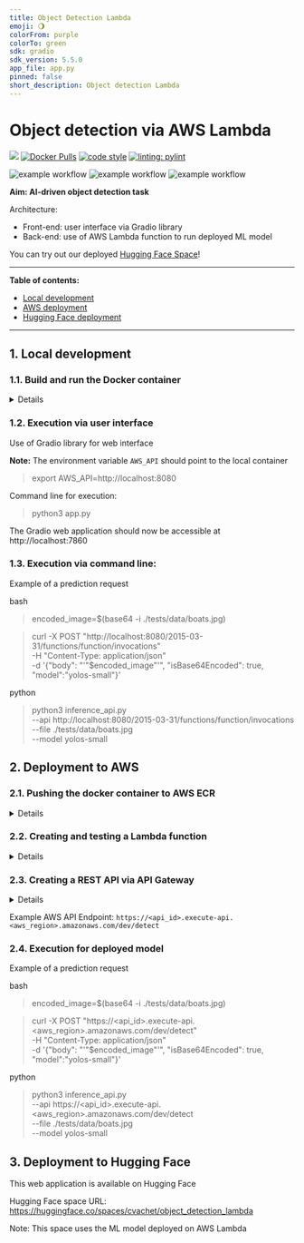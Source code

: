 ```yaml
---
title: Object Detection Lambda
emoji: 🌖
colorFrom: purple
colorTo: green
sdk: gradio
sdk_version: 5.5.0
app_file: app.py
pinned: false
short_description: Object detection Lambda
---
```


# Object detection via AWS Lambda

[![](https://img.shields.io/badge/python-3.10+-blue.svg)](https://www.python.org/downloads/)
[![Docker Pulls](https://img.shields.io/docker/pulls/cvachet/object-detection-lambda)](https://hub.docker.com/repository/docker/cvachet/object-detection-lambda)
[![code style](https://img.shields.io/badge/code%20style-black-000000.svg)](https://github.com/psf/black)
[![linting: pylint](https://img.shields.io/badge/linting-pylint-yellowgreen)](https://github.com/pylint-dev/pylint)

![example workflow](https://github.com/clementsan/object_detection_lambda/actions/workflows/ci_python.yml/badge.svg)
![example workflow](https://github.com/clementsan/object_detection_lambda/actions/workflows/publish_docker_image.yml/badge.svg)
![example workflow](https://github.com/clementsan/object_detection_lambda/actions/workflows/sync_HFSpace.yml/badge.svg)

**Aim: AI-driven object detection task**

Architecture:
 - Front-end: user interface via Gradio library
 - Back-end: use of AWS Lambda function to run deployed ML model

You can try out our deployed [Hugging Face Space](https://huggingface.co/spaces/cvachet/object_detection_lambda
)!

----
**Table of contents:**
 - [Local development](#1-local-development)
 - [AWS deployment](#2-deployment-to-aws)
 - [Hugging Face deployment](#3-deployment-to-hugging-face)
----

## 1. Local development

### 1.1. Build and run the Docker container

<details>

Step 1 - Building the docker image

bash
> docker build -t object-detection-lambda .

Step 2 - Running the docker container locally

bash

> docker run --name object-detection-lambda-cont -p 8080:8080 object-detection-lambda

</details>

### 1.2. Execution via user interface
Use of Gradio library for web interface

**Note:** The environment variable ```AWS_API``` should point to the local container
> export AWS_API=http://localhost:8080

Command line for execution:
> python3 app.py

The Gradio web application should now be accessible at http://localhost:7860


### 1.3. Execution via command line:

Example of a prediction request

bash
> encoded_image=$(base64 -i ./tests/data/boats.jpg)

> curl -X POST "http://localhost:8080/2015-03-31/functions/function/invocations" \
> -H "Content-Type: application/json" \
> -d '{"body": "'"$encoded_image"'", "isBase64Encoded": true, "model":"yolos-small"}'

python
> python3 inference_api.py \
> --api http://localhost:8080/2015-03-31/functions/function/invocations \
> --file ./tests/data/boats.jpg \
> --model yolos-small


## 2. Deployment to AWS

### 2.1. Pushing the docker container to AWS ECR

<details>

Steps:
 - Create new ECR Repository via aws console

Example: ```object-detection-lambda```


 - Optional for aws cli configuration (to run above commands):
> aws configure
 
 - Authenticate Docker client to the Amazon ECR registry
> aws ecr get-login-password --region <aws_region> | docker login --username AWS --password-stdin <aws_account_id>.dkr.ecr.<aws_region>.amazonaws.com

 - Tag local docker image with the Amazon ECR registry and repository
> docker tag object-detection-lambda:latest <aws_account_id>.dkr.ecr.<aws_region>.amazonaws.com/object-detection-lambda:latest

 - Push docker image to ECR
> docker push <aws_account_id>.dkr.ecr.<aws_region>.amazonaws.com/object-detection-lambda:latest

[Link to AWS ECR Documention](https://docs.aws.amazon.com/AmazonECR/latest/userguide/docker-push-ecr-image.html)

</details>

### 2.2. Creating and testing a Lambda function

<details>

**Steps**: 
 - Create function from container image

Example name: ```object-detection```

 - Notes: the API endpoint will use the ```lambda_function.py``` file and ```lambda_hander``` function
 - Test the lambda via the AWS console


Advanced notes:
 - Steps to update the Lambda function with latest container via aws cli:
> aws lambda update-function-code --function-name object-detection --image-uri <aws_account_id>.dkr.ecr.<aws_region>.amazonaws.com/object-detection-lambda:latest

</details>

### 2.3. Creating a REST API via API Gateway

<details>

**Steps**: 
 - Create a new ```Rest API``` (e.g. ```object-detection-api```)
 - Add a new resource to the API (e.g. ```/detect```)
 - Add a ```POST``` method to the resource
 - Integrate the Lambda function to the API
   - Notes: currently using proxy integration option unchecked
 - Deploy API with a specific stage (e.g. ```dev``` stage)

</details>

Example AWS API Endpoint:
```https://<api_id>.execute-api.<aws_region>.amazonaws.com/dev/detect```


### 2.4. Execution for deployed model

Example of a prediction request

bash
> encoded_image=$(base64 -i ./tests/data/boats.jpg)

> curl -X POST "https://<api_id>.execute-api.<aws_region>.amazonaws.com/dev/detect" \
> -H "Content-Type: application/json" \
> -d '{"body": "'"$encoded_image"'", "isBase64Encoded": true, "model":"yolos-small"}'

python
> python3 inference_api.py \
> --api https://<api_id>.execute-api.<aws_region>.amazonaws.com/dev/detect \
> --file ./tests/data/boats.jpg \
> --model yolos-small


## 3. Deployment to Hugging Face

This web application is available on Hugging Face

Hugging Face space URL:
https://huggingface.co/spaces/cvachet/object_detection_lambda

Note: This space uses the ML model deployed on AWS Lambda
